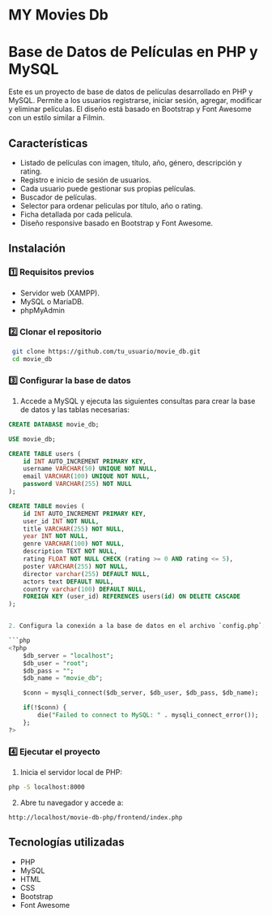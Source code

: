 # MY Movies Db

#  Base de Datos de Películas en PHP y MySQL

Este es un proyecto de base de datos de películas desarrollado en PHP y MySQL. Permite a los usuarios registrarse, iniciar sesión, agregar, modificar y eliminar películas. El diseño está basado en Bootstrap y Font Awesome con un estilo similar a Filmin.

##  Características

- Listado de películas con imagen, título, año, género, descripción y rating.
- Registro e inicio de sesión de usuarios.
- Cada usuario puede gestionar sus propias películas.
- Buscador de películas.
- Selector para ordenar peliculas por título, año o rating.
- Ficha detallada por cada película.
- Diseño responsive basado en Bootstrap y Font Awesome.

##  Instalación

### 1️⃣ Requisitos previos

- Servidor web (XAMPP).
- MySQL o MariaDB.
- phpMyAdmin 

### 2️⃣ Clonar el repositorio

```bash
 git clone https://github.com/tu_usuario/movie_db.git
 cd movie_db
```

### 3️⃣ Configurar la base de datos

1. Accede a MySQL y ejecuta las siguientes consultas para crear la base de datos y las tablas necesarias:

```sql
CREATE DATABASE movie_db;

USE movie_db;

CREATE TABLE users (
    id INT AUTO_INCREMENT PRIMARY KEY,
    username VARCHAR(50) UNIQUE NOT NULL,
    email VARCHAR(100) UNIQUE NOT NULL,
    password VARCHAR(255) NOT NULL
);

CREATE TABLE movies (
    id INT AUTO_INCREMENT PRIMARY KEY,
    user_id INT NOT NULL,
    title VARCHAR(255) NOT NULL,
    year INT NOT NULL,
    genre VARCHAR(100) NOT NULL,
    description TEXT NOT NULL,
    rating FLOAT NOT NULL CHECK (rating >= 0 AND rating <= 5),
    poster VARCHAR(255) NOT NULL,
    director varchar(255) DEFAULT NULL,
    actors text DEFAULT NULL,
    country varchar(100) DEFAULT NULL,
    FOREIGN KEY (user_id) REFERENCES users(id) ON DELETE CASCADE
);


2. Configura la conexión a la base de datos en el archivo `config.php`:

```php
<?php
    $db_server = "localhost";
    $db_user = "root";
    $db_pass = "";
    $db_name = "movie_db";

    $conn = mysqli_connect($db_server, $db_user, $db_pass, $db_name);

    if(!$conn) {
        die("Failed to connect to MySQL: " . mysqli_connect_error());
    };
?>
```

### 4️⃣ Ejecutar el proyecto

1. Inicia el servidor local de PHP:

```bash
php -S localhost:8000
```

2. Abre tu navegador y accede a:

```
http://localhost/movie-db-php/frontend/index.php
```

## Tecnologías utilizadas

- PHP
- MySQL
- HTML
- CSS
- Bootstrap
- Font Awesome


